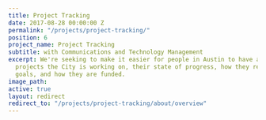 ```yaml
---
title: Project Tracking
date: 2017-08-28 00:00:00 Z
permalink: "/projects/project-tracking/"
position: 6
project_name: Project Tracking
subtitle: with Communications and Technology Management
excerpt: We're seeking to make it easier for people in Austin to have a sense of what
  projects the City is working on, their state of progress, how they relate to critical
  goals, and how they are funded.
image_path: 
active: true
layout: redirect
redirect_to: "/projects/project-tracking/about/overview"
---
```


